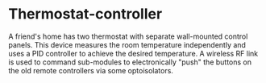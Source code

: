# Thermostat-controller
A friend's home has two thermostat with separate wall-mounted control panels. This device measures the room temperature independently and uses a PID controller to achieve the desired temperature. A wireless RF link is used to command sub-modules to electronically "push" the buttons on the old remote controllers via some optoisolators.
